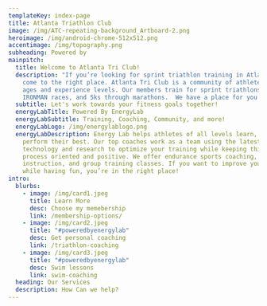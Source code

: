 ```yaml
---
templateKey: index-page
title: Atlanta Triathlon Club
image: /img/ATC-repeating-background_Artboard-2.png
heroimage: /img/android-chrome-512x512.png
accentimage: /img/topography.png
subheading: Powered by
mainpitch:
  title: Welcome to Atlanta Tri Club!
  description: "If you’re looking for sprint triathlon training in Atlanta, you’ve
    come to the right place. Atlanta Tri Club is a community of athletes of all
    ages and experience levels. Our members train for sprint triathlons through
    IRONMAN races, and 5ks through marathons.  We have a place for you! "
  subtitle: Let's work towards your fitness goals together!
  energyLabTitle: Powered By EnergyLab
  energyLabSubtitle: Training, Coaching, Community, and more!
  energyLabLogo: /img/energylablogo.png
  energyLabDescription: Energy Lab helps athletes of all levels learn, train, and
    perform their best. Our top coaches work as a team using the latest
    technology and research to optimize your training while keeping things
    process oriented and positive. We offer endurance sports coaching, swim
    instruction, and group training classes. If you want to improve yourself
    while having fun, you’re in the right place!
intro:
  blurbs:
    - image: /img/card1.jpeg
      title: Learn More
      desc: Choose my memebership
      link: /membership-options/
    - image: /img/card2.jpeg
      title: "#poweredbyenergylab"
      desc: Get personal coaching
      link: /triathlon-coaching
    - image: /img/card3.jpeg
      title: "#poweredbyenergylab"
      desc: Swim lessons
      link: swim-coaching
  heading: Our Services
  description: How Can we help?
---
```

